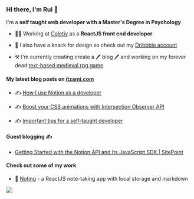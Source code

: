 ### Hi there, I'm Rui 👋

I'm a **self taught web developer with a Master's Degree in Psychology**

- 🧑‍💻 Working at [Coletiv](https://coletiv.com/) as a **ReactJS front end developer**

- 🎨 I also have a knack for design so check out my [Dribbble account](https://dribbble.com/ItzaMi)

- ⚒️ I'm currently creating create a 🖊️ blog 🖊️ and working on my forever dead [text-based medieval rpg game](https://github.com/ItzaMi/medieval-adventure-game)

#### My latest blog posts on [itzami.com](https://itzami.com)

- ✍️ [How I use Notion as a developer](https://itzami.com/blog/how-i-use-notion-as-a-developer/)

- ✍️ [Boost your CSS animations with Intersection Observer API](https://itzami.com/blog/boost-your-css-animations-with-intersection-observer-api/)

- ✍️ [Important tips for a self-taught developer](https://coletiv.com/blog/important-tips-self-taught-developer/)


#### Guest blogging ✍️

- [Getting Started with the Notion API and Its JavaScript SDK | SitePoint](https://www.sitepoint.com/notion-api-javascript-sdk/)


#### Check out some of my work

- 📝 [Noting](https://noting.netlify.app/) - a ReactJS note-taking app with local storage and markdown

[![](https://img.shields.io/badge/ItzaMi-blue?logo=twitter&style=flat-square)](https://twitter.com/HeyItzaMi)
